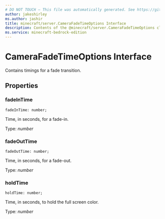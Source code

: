 ```yaml
---
# DO NOT TOUCH — This file was automatically generated. See https://github.com/mojang/minecraftapidocsgenerator to modify descriptions, examples, etc.
author: jakeshirley
ms.author: jashir
title: minecraft/server.CameraFadeTimeOptions Interface
description: Contents of the @minecraft/server.CameraFadeTimeOptions class.
ms.service: minecraft-bedrock-edition
---
```

# CameraFadeTimeOptions Interface

Contains timings for a fade transition.

## Properties

### **fadeInTime**
`fadeInTime: number;`

Time, in seconds, for a fade-in.

Type: *number*

### **fadeOutTime**
`fadeOutTime: number;`

Time, in seconds, for a fade-out.

Type: *number*

### **holdTime**
`holdTime: number;`

Time, in seconds, to hold the full screen color.

Type: *number*
